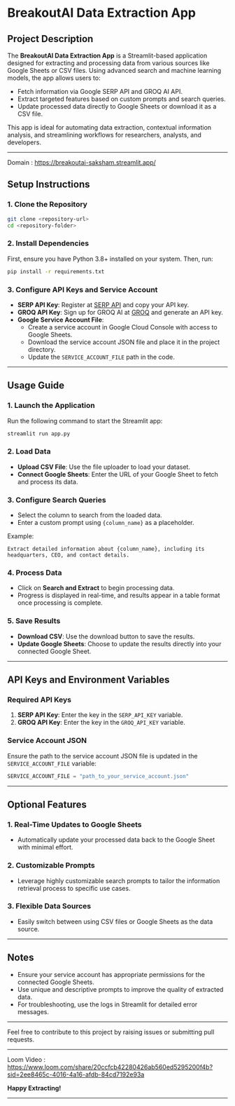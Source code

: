 # BreakoutAI Data Extraction App  

## Project Description  
The **BreakoutAI Data Extraction App** is a Streamlit-based application designed for extracting and processing data from various sources like Google Sheets or CSV files. Using advanced search and machine learning models, the app allows users to:  
- Fetch information via Google SERP API and GROQ AI API.  
- Extract targeted features based on custom prompts and search queries.  
- Update processed data directly to Google Sheets or download it as a CSV file.  

This app is ideal for automating data extraction, contextual information analysis, and streamlining workflows for researchers, analysts, and developers.  

---
Domain : https://breakoutai-saksham.streamlit.app/


## Setup Instructions  

### 1. Clone the Repository  
```bash  
git clone <repository-url>  
cd <repository-folder>  
```  

### 2. Install Dependencies  
First, ensure you have Python 3.8+ installed on your system. Then, run:  
```bash  
pip install -r requirements.txt  
```  

### 3. Configure API Keys and Service Account  
- **SERP API Key**: Register at [SERP API](https://serpapi.com/) and copy your API key.  
- **GROQ API Key**: Sign up for GROQ AI at [GROQ](https://groq.com/) and generate an API key.  
- **Google Service Account File**:  
  - Create a service account in Google Cloud Console with access to Google Sheets.  
  - Download the service account JSON file and place it in the project directory.  
  - Update the `SERVICE_ACCOUNT_FILE` path in the code.  

---

## Usage Guide  

### 1. Launch the Application  
Run the following command to start the Streamlit app:  
```bash  
streamlit run app.py  
```  

### 2. Load Data  
- **Upload CSV File**: Use the file uploader to load your dataset.  
- **Connect Google Sheets**: Enter the URL of your Google Sheet to fetch and process its data.  

### 3. Configure Search Queries  
- Select the column to search from the loaded data.  
- Enter a custom prompt using `{column_name}` as a placeholder.  

Example:  
```  
Extract detailed information about {column_name}, including its headquarters, CEO, and contact details.  
```  

### 4. Process Data  
- Click on **Search and Extract** to begin processing data.  
- Progress is displayed in real-time, and results appear in a table format once processing is complete.  

### 5. Save Results  
- **Download CSV**: Use the download button to save the results.  
- **Update Google Sheets**: Choose to update the results directly into your connected Google Sheet.  

---

## API Keys and Environment Variables  

### Required API Keys  
1. **SERP API Key**: Enter the key in the `SERP_API_KEY` variable.  
2. **GROQ API Key**: Enter the key in the `GROQ_API_KEY` variable.  

### Service Account JSON  
Ensure the path to the service account JSON file is updated in the `SERVICE_ACCOUNT_FILE` variable:  
```python  
SERVICE_ACCOUNT_FILE = "path_to_your_service_account.json"  
```  

---

## Optional Features  

### 1. Real-Time Updates to Google Sheets  
- Automatically update your processed data back to the Google Sheet with minimal effort.  

### 2. Customizable Prompts  
- Leverage highly customizable search prompts to tailor the information retrieval process to specific use cases.  

### 3. Flexible Data Sources  
- Easily switch between using CSV files or Google Sheets as the data source.  

---

## Notes  
- Ensure your service account has appropriate permissions for the connected Google Sheets.  
- Use unique and descriptive prompts to improve the quality of extracted data.  
- For troubleshooting, use the logs in Streamlit for detailed error messages.  

---

Feel free to contribute to this project by raising issues or submitting pull requests.  

***
Loom Video : https://www.loom.com/share/20ccfcb42280426ab560ed5295200f4b?sid=2ee8465c-4016-4a16-afdb-84cd7192e93a

**Happy Extracting!**  

---

